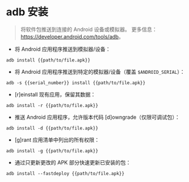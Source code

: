 # adb 安装

> 将软件包推送到连接的 Android 设备或模拟器。
> 更多信息：<https://developer.android.com/tools/adb>。

- 将 Android 应用程序推送到模拟器/设备：

`adb install {{path/to/file.apk}}`

- 将 Android 应用程序推送到特定的模拟器/设备（覆盖 `$ANDROID_SERIAL`）：

`adb -s {{serial_number}} install {{path/to/file.apk}}`

- [r]einstall 现有应用，保留其数据：

`adb install -r {{path/to/file.apk}}`

- 推送 Android 应用程序，允许版本代码 [d]owngrade（仅限可调试包）：

`adb install -d {{path/to/file.apk}}`

- [g]rant 应用清单中列出的所有权限：

`adb install -g {{path/to/file.apk}}`

- 通过只更新更改的 APK 部分快速更新已安装的包：

`adb install --fastdeploy {{path/to/file.apk}}`